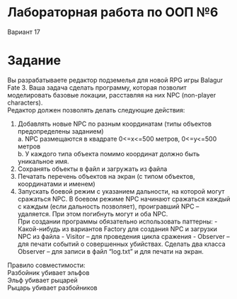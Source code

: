 # Лабораторная работа по ООП №6
Вариант 17
# Задание
Вы разрабатываете редактор подземелья для новой RPG игры Balagur Fate 3. Ваша задача сделать 
программу, которая позволит моделировать базовые локации, расставляя на них NPC (non-player 
characters). <br />
Редактор должен позволять делать следующие действия: <br />
1. Добавлять новые NPC по разным координатам (типы объектов предопределены заданием) <br />
a. NPC размещаются в квадрате 0<=x<=500 метров, 0<=y<=500 метров <br />
b. У каждого типа объекта помимо координат должно быть уникальное имя. <br />
2. Сохранять объекты в файл и загружать из файла <br />
3. Печатать перечень объектов на экран (с типом объектов, координатами и именем) <br />
4. Запускать боевой режим с указанием дальности, на которой могут сражаться NPC. В 
боевом режиме NPC начинают сражаться каждый с каждым (если дальность позволяет), 
проигравший NPC – удаляется. При этом погибнуть могут и оба NPC. <br />
При создании программы обязательно использовать паттерны: - Какой-нибудь из вариантов Factory для создания NPC и загрузки NPC из файла - Visitor – для проведения цикла сражения - Observer – для печати событий о совершенных убийствах. Сделать два класса Observer – для 
записи в файл “log.txt” и для печати на экран. <br />

Правило совместимости:<br />
Разбойник убивает эльфов <br />
Эльф убивает рыцарей <br />
Рыцарь убивает разбойников <br />
